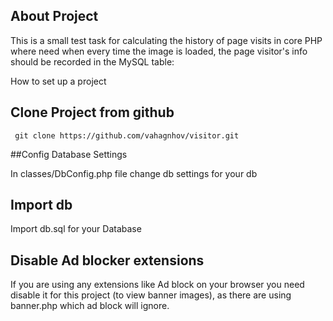 ## About Project

This is a small test task for calculating the history of page visits in core PHP where need when every time the image is loaded, the page visitor's info should be recorded in the MySQL table:

How to set up a project

## Clone Project from github

     git clone https://github.com/vahagnhov/visitor.git

##Config Database Settings

In classes/DbConfig.php file change db settings for your db

## Import db

Import db.sql for your Database

## Disable Ad blocker extensions 

If you are using any extensions like Ad block on your browser you need disable it for this project (to view banner images), as there are using banner.php which ad block will ignore.
